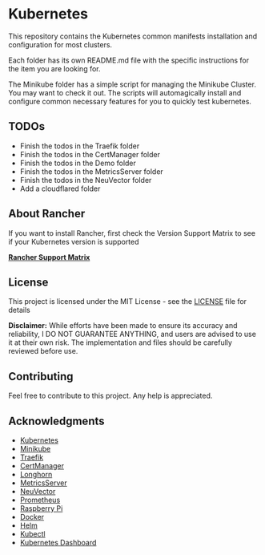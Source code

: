 # Kubernetes

This repository contains the Kubernetes common manifests installation and configuration for most clusters.

Each folder has its own README.md file with the specific instructions for the item you are looking for.

The Minikube folder has a simple script for managing the Minikube Cluster. You may want to check it out. The scripts will automagically install and configure common necessary features for you to quickly test kubernetes.

## TODOs

- Finish the todos in the Traefik folder
- Finish the todos in the CertManager folder
- Finish the todos in the Demo folder
- Finish the todos in the MetricsServer folder
- Finish the todos in the NeuVector folder
- Add a cloudflared folder

## About Rancher

If you want to install Rancher, first check the Version Support Matrix to see if your Kubernetes version is supported

**[Rancher Support Matrix](https://www.suse.com/suse-rancher/support-matrix/all-supported-versions)**

## License

This project is licensed under the MIT License - see the [LICENSE](LICENSE) file for details

**Disclaimer:** While efforts have been made to ensure its accuracy and reliability, I DO NOT GUARANTEE ANYTHING, and users are advised to use it at their own risk. The implementation and files should be carefully reviewed before use.

## Contributing

Feel free to contribute to this project. Any help is appreciated.

## Acknowledgments

- [Kubernetes](https://kubernetes.io/)
- [Minikube](https://minikube.sigs.k8s.io/)
- [Traefik](https://traefik.io/)
- [CertManager](https://cert-manager.io/)
- [Longhorn](https://longhorn.io/)
- [MetricsServer](https://github.com/kubernetes-sigs/metrics-server)
- [NeuVector](https://neuvector.com/)
- [Prometheus](https://prometheus.io/)
- [Raspberry Pi](https://www.raspberrypi.org/)
- [Docker](https://www.docker.com/)
- [Helm](https://helm.sh/)
- [Kubectl](https://kubernetes.io/docs/reference/kubectl/overview/)
- [Kubernetes Dashboard](https://github.com/kubernetes/dashboard)
